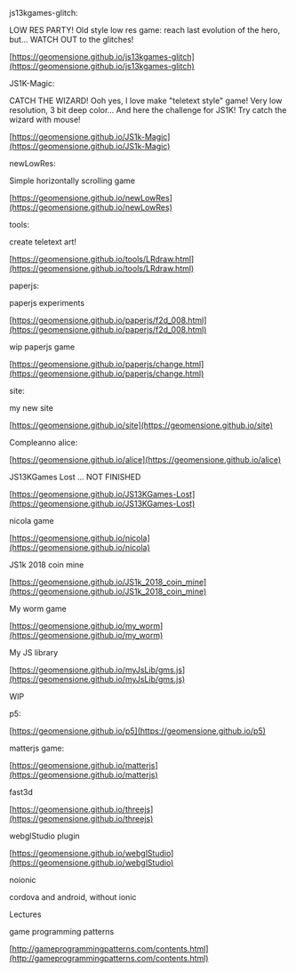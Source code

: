js13kgames-glitch: 

LOW RES PARTY! Old style low res game: reach last evolution of the hero, but... WATCH OUT to the glitches!

[https://geomensione.github.io/js13kgames-glitch](https://geomensione.github.io/js13kgames-glitch)


JS1K-Magic:

CATCH THE WIZARD! Ooh yes, I love make "teletext style" game! Very low resolution, 3 bit deep color... And here the challenge for JS1K! Try catch the wizard with mouse!

[https://geomensione.github.io/JS1k-Magic](https://geomensione.github.io/JS1k-Magic)


newLowRes:

Simple horizontally scrolling game

[https://geomensione.github.io/newLowRes](https://geomensione.github.io/newLowRes)


tools:

create teletext art!

[https://geomensione.github.io/tools/LRdraw.html](https://geomensione.github.io/tools/LRdraw.html)

paperjs:

paperjs experiments

[https://geomensione.github.io/paperjs/f2d_008.html](https://geomensione.github.io/paperjs/f2d_008.html)

wip paperjs game

[https://geomensione.github.io/paperjs/change.html](https://geomensione.github.io/paperjs/change.html)

site:

my new site

[https://geomensione.github.io/site](https://geomensione.github.io/site)

Compleanno alice:

[https://geomensione.github.io/alice](https://geomensione.github.io/alice)

JS13KGames Lost ... NOT FINISHED

[https://geomensione.github.io/JS13KGames-Lost](https://geomensione.github.io/JS13KGames-Lost)

nicola game

[https://geomensione.github.io/nicola](https://geomensione.github.io/nicola)

JS1k 2018 coin mine

[https://geomensione.github.io/JS1k_2018_coin_mine](https://geomensione.github.io/JS1k_2018_coin_mine)

My worm game

[https://geomensione.github.io/my_worm](https://geomensione.github.io/my_worm)

My JS library

[https://geomensione.github.io/myJsLib/gms.js](https://geomensione.github.io/myJsLib/gms.js)

WIP

p5:

[https://geomensione.github.io/p5](https://geomensione.github.io/p5)

matterjs game:

[https://geomensione.github.io/matterjs](https://geomensione.github.io/matterjs)

fast3d

[https://geomensione.github.io/threejs](https://geomensione.github.io/threejs)

webglStudio plugin

[https://geomensione.github.io/webglStudio](https://geomensione.github.io/webglStudio)

noionic

cordova and android, without ionic

Lectures

game programming patterns

[http://gameprogrammingpatterns.com/contents.html](http://gameprogrammingpatterns.com/contents.html)

